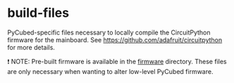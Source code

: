 # build-files
PyCubed-specific files necessary to locally compile the CircuitPython firmware for the mainboard. See https://github.com/adafruit/circuitpython for more details.

❗ NOTE: Pre-built firmware is available in the [firmware]() directory. These files are only necessary when wanting to alter low-level PyCubed firmware.
